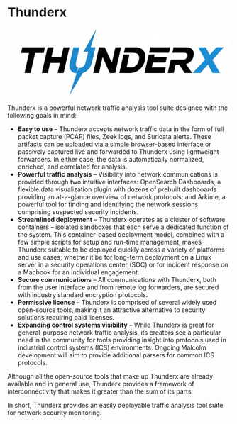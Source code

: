# Thunderx

![](./docs/images/logo/Malcolm_outline_banner_dark.png)

Thunderx is a powerful network traffic analysis tool suite designed with the following goals in mind:

* **Easy to use** – Thunderx accepts network traffic data in the form of full packet capture (PCAP) files, Zeek logs, and Suricata alerts. These artifacts can be uploaded via a simple browser-based interface or passively captured live and forwarded to Thunderx using lightweight forwarders. In either case, the data is automatically normalized, enriched, and correlated for analysis.
* **Powerful traffic analysis** – Visibility into network communications is provided through two intuitive interfaces: OpenSearch Dashboards, a flexible data visualization plugin with dozens of prebuilt dashboards providing an at-a-glance overview of network protocols; and Arkime, a powerful tool for finding and identifying the network sessions comprising suspected security incidents.
* **Streamlined deployment** – Thunderx operates as a cluster of software containers – isolated sandboxes that each serve a dedicated function of the system. This container-based deployment model, combined with a few simple scripts for setup and run-time management, makes Thunderx suitable to be deployed quickly across a variety of platforms and use cases; whether it be for long-term deployment on a Linux server in a security operations center (SOC) or for incident response on a Macbook for an individual engagement.
* **Secure communications** – All communications with Thunderx, both from the user interface and from remote log forwarders, are secured with industry standard encryption protocols.
* **Permissive license** – Thunderx is comprised of several widely used open-source tools, making it an attractive alternative to security solutions requiring paid licenses.
* **Expanding control systems visibility** – While Thunderx is great for general-purpose network traffic analysis, its creators see a particular need in the community for tools providing insight into protocols used in industrial control systems (ICS) environments. Ongoing Malcolm development will aim to provide additional parsers for common ICS protocols.

Although all the open-source tools that make up Thunderx are already available and in general use, Thunderx provides a framework of interconnectivity that makes it greater than the sum of its parts.

In short, Thunderx provides an easily deployable traffic analysis tool suite for network security monitoring.


